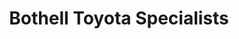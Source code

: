 ---
title: "Bothell Toyota Specialists"
url: /bothell/bothell-toyota-specialists/
shop: Autowerkstatt
---
